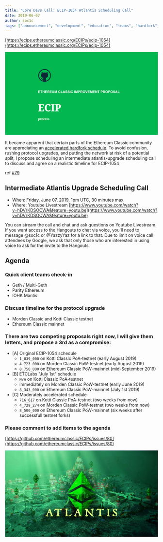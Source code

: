 ```yaml
---
title: "Core Devs Call: ECIP-1054 Atlantis Scheduling Call"
date: 2019-06-07
author: soc1c
tags: ["announcement", "development", "education", "teams", "hardfork"]
---
```


[https://ecips.ethereumclassic.org/ECIPs/ecip-1054](https://ecips.ethereumclassic.org/ECIPs/ecip-1054)

![Intermediate Atlantis Upgrade Scheduling Call](./ethereum_classic_ecip_wallpaper.png)

It became apparent that certain parts of the Ethereum Classic community are appreciating an [accelerated hardfork schedule](https://medium.com/ethereum-classic-labs/etc-labs-upgrades-ethereum-classic-to-expand-functionality-and-improve-compatability-with-ethereum-e2ac7d9aad93). To avoid confusion, rushing protocol upgrades, and putting the network at risk of a potential split, I propose scheduling an intermediate atlantis-upgrade scheduling call to discuss and agree on a realistic timeline for ECIP-1054

ref [#79](https://github.com/ethereumclassic/ECIPs/issues/79)

## Intermediate Atlantis Upgrade Scheduling Call

* When: Friday, June 07, 2019, 1pm UTC, 30 minutes max.
* Where: Youtube Livestream [https://www.youtube.com/watch?v=hDVrKDSOCWA&feature=youtu.be](https://www.youtube.com/watch?v=hDVrKDSOCWA&feature=youtu.be)

You can stream the call and chat and ask questions on Youtube Livestream. If you want access to the Hangouts to chat via voice, you'll need to message @soc1c or @YazzyYaz for a link to that. Due to limit on voice call attendees by Google, we ask that only those who are interested in using voice to ask for the invite to the Hangouts.

## Agenda

### Quick client teams check-in

* Geth / Multi-Geth
* Parity Ethereum
* IOHK Mantis

### Discuss timeline for the protocol upgrade

* Morden Classic and Kotti Classic testnet
* Ethereum Classic mainnet

### There are two competing proposals right now, I will give them letters, and propose a 3rd as a compromise:

* [A] Original ECIP-1054 schedule
    * `1_039_000` on Kotti Classic PoA-testnet (early August 2019)
    * `4_723_000` on Morden Classic PoW-testnet (early August 2019)
    * `8_750_000` on Ethereum Classic PoW-mainnet (mid-September 2019)
* [B] ETCLabs "July 1st" schedule
    * `N/A` on Kotti Classic PoA-testnet
    * immediately on Morden Classic PoW-testnet (early June 2019)
    * `8_343_000` on Ethereum Classic PoW-mainnet (July 1st 2019)
* [C] Moderately accelerated schedule
    * `716_617` on Kotti Classic PoA-testnet (two weeks from now)
    * `4_729_274` on Morden Classic PoW-testnet (two weeks from now)
    * `8_500_000` on Ethereum Classic PoW-mainnet (six weeks after successfull testnet forks)

### Please comment to add items to the agenda

[https://github.com/ethereumclassic/ECIPs/issues/80](https://github.com/ethereumclassic/ECIPs/issues/80)

![Intermediate Atlantis Upgrade Scheduling Call](./atlantis-banner.jpg)

